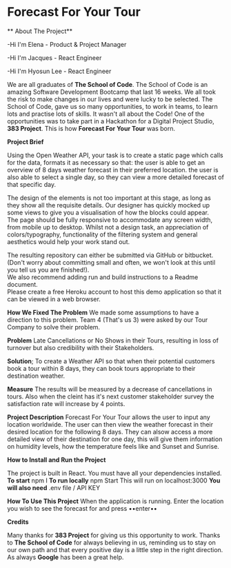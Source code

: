 # Forecast For Your Tour

** About The Project**

 -Hi I'm Elena - Product & Project Manager
 
 -Hi I'm Jacques - React Engineer
 
 -Hi I'm Hyosun Lee - React Engineer
  
We are all graduates of **The School of Code**. The School of Code is an amazing Software Development Bootcamp that last 16 weeks. We all took the risk to make changes in our lives and were lucky to be selected. The School of Code, gave us so many opportunities, to work in teams, to learn lots and practise lots of skills. It wasn't all about the Code! 
One of the opportunities was to take part in a Hackathon for a Digital Project Studio, **383 Project**. This is how **Forecast For Your Tour** was born.

**Project Brief**

Using the Open Weather API, your task is to create a static page  which calls for the data, formats it as necessary so that: 
 the user is able to get an overview of 8 days weather forecast in  their preferred location. 
 the user is also able to select a single day, so they can view a more  detailed forecast of that specific day. 

The design of the elements is not too important at this stage, as long  as they show all the requisite details. Our designer has quickly  mocked up some views to give you a visualisation of how the blocks  could appear.  
	The page should be fully responsive to accommodate any screen  width, from mobile up to desktop. 
	Whilst not a design task, an appreciation of colors/typography,  functionality of the filtering system and general aesthetics would  help your work stand out.  

The resulting repository can either be submitted via GitHub or  bitbucket. (Don't worry about committing small and often, we won't  look at this until you tell us you are finished!).  
We also recommend adding run and build instructions to a Readme  document.  
Please create a free Heroku account to host this demo application so  that it can be viewed in a web browser.

**How We Fixed The Problem**
We made some assumptions to have a direction to this problem. Team 4 (That's us 3) were asked by our Tour Company to solve their problem.

**Problem** Late Cancellations or No Shows in their Tours, resulting in loss of turnover but also credibility with their Stakeholders. 

**Solution**; To create a Weather API so that when their potential customers book a tour within 8 days, they can book tours appropriate to their destination weather.

**Measure** The results will be measured by a decrease of cancellations in tours. Also when the cleint has it's next customer stakeholder survey the satisfaction rate will increase by 4 points.

**Project Description**
Forecast For Your Tour allows the user to input any location worldwide. The user can then view the weather forecast in their desired location for the 
following 8 days. They can alsow access a more detailed view of their destination for one day, this will give them information on humidity levels, how the temperature feels like and Sunset and Sunrise.

**How to Install and Run the Project**

The project is built in React. You must have all your dependencies installed. 
**To start** npm I
**To run locally** npm Start 
This will run on localhost:3000
**You will also need** .env file / API KEY

**How To Use This Project**
When the application is running. Enter the location you wish to see the forecast for and press ••enter••

**Credits**

Many thanks for **383 Project** for giving us this opportunity to work.
Thanks to **The School of Code** for always believing in us, reminding us to stay on our own path and that every positive day is a little step in the right direction. 
As always **Google** has been a great help.

